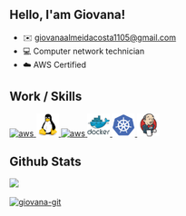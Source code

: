 ## Hello, I'am Giovana!
* :envelope:  giovanaalmeidacosta1105@gmail.com
* :computer:  Computer network technician
* :cloud:  AWS Certified 
 
 <!--Amazon Web Services-->
<h2 align="left">Work / Skills</h2>
<p align="left"> 
<a href="https://aws.amazon.com" target="_blank" rel="noreferrer"> <img src="https://www.vectorlogo.zone/logos/amazon_aws/amazon_aws-icon.svg" alt="aws" width="40" height="40"/> </a> <!--   -->
<!--GNU Linux--> 
<a href="https://www.linux.org/" target="_blank" rel="noreferrer"> <img src="https://raw.githubusercontent.com/devicons/devicon/master/icons/linux/linux-original.svg" alt="linux" width="40" height="40"/> </a> <!--   -->
<!--Terraform-->
<a href="https://www.terraform.io/" target="_blank" rel="noreferrer"> <img src="https://www.vectorlogo.zone/logos/terraformio/terraformio-icon.svg" alt="aws" width="40" height="40"/> </a> <!--   -->
 <!--Docker-->
<a href="https://www.docker.com/" target="_blank" rel="noreferrer"> <img src="https://raw.githubusercontent.com/devicons/devicon/master/icons/docker/docker-original-wordmark.svg" alt="docker" width="40" height="40"/> </a> <!--   -->
<!--Kubernetes-->
<a href="" target="_blank" rel="noreferrer"> <img src="https://github.com/devicons/devicon/blob/v2.15.1/icons/kubernetes/kubernetes-plain.svg" alt="kubernetes" width="40" height="40"/> </a> <!--   -->
<!--Jenkins-->
<a href="https://www.jenkins.io/" target="_blank" rel="noreferrer"> <img src="https://github.com/devicons/devicon/blob/v2.15.1/icons/jenkins/jenkins-original.svg" alt="jenkins" width="40" height="40"/> </a> <!--   -->
<!-- <div style="display: inline_block"><br>
  <img align="center" alt="Giovana-Ansible" height="30" width="40" src="https://github.com/devicons/devicon/blob/master/icons/ansible/ansible-original-wordmark.svg">
  <img align="center" alt="Giovana-Terraform" height="30" width="40" src="https://cdn.jsdelivr.net/gh/devicons/devicon/icons/terraform/terraform-original.svg">
  <img align="center" alt="Giovana-AWS" height="30" width="40" src="https://cdn.jsdelivr.net/gh/devicons/devicon/icons/amazonwebservices/amazonwebservices-original.svg">
  <img align="center" alt="Giovana-Ubuntu" height="30" width="40" src="https://cdn.jsdelivr.net/gh/devicons/devicon/icons/ubuntu/ubuntu-plain.svg">
  <img align="center" alt="Giovana-Debian" height="30" width="40" src="https://cdn.jsdelivr.net/gh/devicons/devicon/icons/debian/debian-original.svg">  -->
<!-- ![Snake animation](https://github.com/giovana-git/giovana-git/blob/output/github-contribution-grid-snake.svg) -->

 </div>
 
<div>
<h2 align="left">Github Stats</h2>
<a href="https://github.com/giovana-git">
<img height="180em" src="https://github-readme-stats.vercel.app/api?username=giovana-git&show_icons=true&theme=dracula&include_all_commits=true&count_private=true"/>

[![giovana-git](https://github-readme-stats.vercel.app/api/top-langs/?username=giovana-git&hide=html&layout=compact&theme=dracula)](https://github.com/giovana-git/)
</div>  
